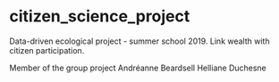 # citizen_science_project
Data-driven ecological project - summer school 2019. Link wealth with citizen participation.

Member of the group project
Andréanne Beardsell
Helliane Duchesne
